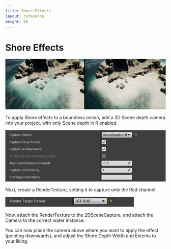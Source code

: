 ```yaml
---
title: Shore Effects
layout: reference
weight: 60
---
```





Shore Effects
====================

![](/images/unreal/shoreeffects.png)


To apply Shore effects to a boundless ocean, add a 2D Scene depth camera into your project, with only Scene depth in R enabled.

![](/images/unreal/scenedepthR.png)


Next, create a RenderTexture, setting it to capture only the Red channel

![](/images/unreal/RenderTargetFormat.png)


Now, attach the RenderTexture to the 2DSceneCapture, and attach the Camera to the correct water instance.

You can now place the camera above where you want to apply the effect (pointing downwards), and adjust the Shore Depth Width and Extents to your liking.
